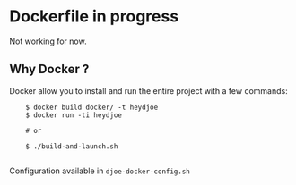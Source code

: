 # Dockerfile in progress

Not working for now.

## Why Docker ?

Docker allow you to install and run the entire project with a few commands:

```
    $ docker build docker/ -t heydjoe
    $ docker run -ti heydjoe 
    
    # or 
    
    $ ./build-and-launch.sh
     
```

Configuration available in `djoe-docker-config.sh`
